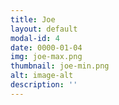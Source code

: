 ```yaml
---
title: Joe
layout: default
modal-id: 4
date: 0000-01-04
img: joe-max.png
thumbnail: joe-min.png
alt: image-alt
description: ''
---
```

